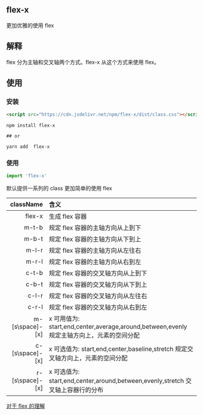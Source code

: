 ## flex-x

更加优雅的使用 flex

## 解释

flex 分为主轴和交叉轴两个方式。flex-x 从这个方式来使用 flex。

## 使用

### 安装

```html
<script src="https://cdn.jsdelivr.net/npm/flex-x/dist/class.css"></script>
```

```shell script
npm install flex-x

## or

yarn add  flex-x
```

### 使用

```javascript
import 'flex-x'
```

默认提供一系列的 class 更加简单的使用 flex

| className | 含义        |
| ---:      | :---      |
| flex-x    | 生成 flex 容器    |
| m-t-b     | 规定 flex 容器的主轴方向从上到下    |
| m-b-t     | 规定 flex 容器的主轴方向从下到上    |
| m-l-r     | 规定 flex 容器的主轴方向从左往右    |
| m-r-l     | 规定 flex 容器的主轴方向从右到左    |
| c-t-b     | 规定 flex 容器的交叉轴方向从上到下  |
| c-b-t     | 规定 flex 容器的交叉轴方向从下到上  |
| c-l-r     | 规定 flex 容器的交叉轴方向从左往右  |
| c-r-l     | 规定 flex 容器的交叉轴方向从右到左  |
| m-[s\space]-[x]   | x 可用值为: start,end,center,average,around,between,evenly 规定主轴方向上，元素的空间分配 |
| c-[s\space]-[x]   | x 可选值为: start,end,center,baseline,stretch 规定交叉轴方向上，元素的空间分配 |
| r-[s\space]-[x]   | x 可选值为: start,end,center,around,between,evenly,stretch 交叉轴上容器行的分布 |

[对于 flex 的理解](https://blog.acohome.cn/how-to-use-flex/)



